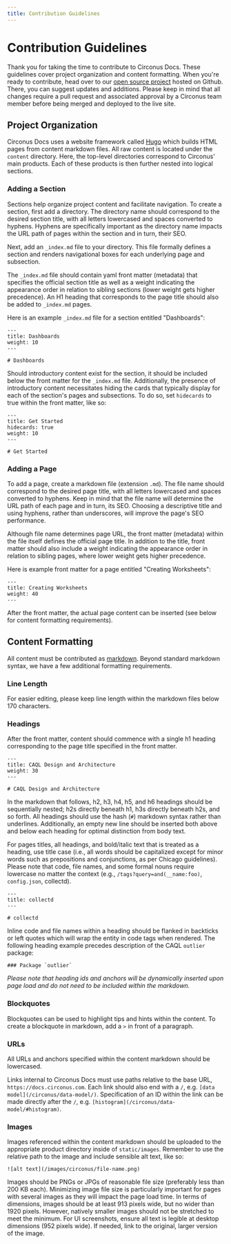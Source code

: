 ```yaml
---
title: Contribution Guidelines
---
```


# Contribution Guidelines

Thank you for taking the time to contribute to Circonus Docs. These guidelines cover project organization and content formatting. When you're ready to contribute, head 
over to our [open source project](https://github.com/circonus/docs) hosted on Github. There, you can suggest updates and additions. Please keep in mind that all changes 
require a pull request and associated approval by a Circonus team member before being merged and deployed to the live site.     

## Project Organization

Circonus Docs uses a website framework called [Hugo](https://gohugo.io/documentation/) which builds HTML pages from content markdown files. All raw content is located 
under the `content` directory. Here, the top-level directories correspond to Circonus' main products. Each of these products is then further nested into logical 
sections. 

### Adding a Section

Sections help organize project content and facilitate navigation. To create a section, first add a directory. The directory name should correspond to the desired 
section title, with all letters lowercased and spaces converted to hyphens. Hyphens are specifically important as the directory name impacts the URL path of pages 
within the section and in turn, their SEO. 

Next, add an `_index.md` file to your directory. This file formally defines a section and renders navigational boxes for each underlying page and subsection.  

The `_index.md` file should contain yaml front matter (metadata) that specifies the official section title as well as a weight indicating the appearance order in 
relation to sibling sections (lower weight gets higher precedence). An H1 heading that corresponds to the page title should also be added to `_index.md` pages. 

Here is an example `_index.md` file for a section entitled "Dashboards":

```
---
title: Dashboards
weight: 10
---

# Dashboards
```

Should introductory content exist for the section, it should be included below the front matter for the `_index.md` file. Additionally, the presence of introductory 
content necessitates hiding the cards that typically display for each of the section's pages and subsections. To do so, set `hidecards` to true within the front matter, 
like so:

```
---
title: Get Started
hidecards: true
weight: 10
---

# Get Started
```

### Adding a Page

To add a page, create a markdown file (extension `.md`). The file name should correspond to the desired page title, with all letters lowercased and spaces converted to 
hyphens. Keep in mind that the file name will determine the URL path of each page and in turn, its SEO. Choosing a descriptive title and using hyphens, rather than 
underscores, will improve the page's SEO performance.     

Although file name determines page URL, the front matter (metadata) within the file itself defines the official page title. In addition to the title, front matter 
should also include a weight indicating the appearance order in relation to sibling pages, where lower weight gets higher precedence.

Here is example front matter for a page entitled "Creating Worksheets":

```
---
title: Creating Worksheets
weight: 40
---
``` 

After the front matter, the actual page content can be inserted (see below for content formatting requirements).  

## Content Formatting

All content must be contributed as [markdown](https://www.markdownguide.org/basic-syntax). Beyond standard markdown syntax, we have a few additional formatting 
requirements. 

### Line Length

For easier editing, please keep line length within the markdown files below 170 characters.

### Headings

After the front matter, content should commence with a single h1 heading corresponding to the page title specified in the front matter.

```
---
title: CAQL Design and Architecture
weight: 30
---

# CAQL Design and Architecture
```

In the markdown that follows, h2, h3, h4, h5, and h6 headings should be sequentially nested; h2s directly beneath h1, h3s directly beneath h2s, and so forth. All 
headings should use the hash (`#`) markdown syntax rather than underlines. Additionally, an empty new line should be inserted both above and below each heading for 
optimal distinction from body text. 

For pages titles, all headings, and bold/italic text that is treated as a heading, use title case (i.e., all words should be capitalized except for minor words such 
as prepositions and conjunctions, as per Chicago guidelines). Please note that code, file names, and some formal nouns require lowercase no matter the context (e.g., 
`/tags?query=and(__name:foo)`, `config.json`, collectd). 

```
---
title: collectd
---

# collectd
```

Inline code and file names within a heading should be flanked in backticks or left quotes which will wrap the entity in code tags when rendered. The following 
heading example precedes description of the CAQL `outlier` package:

```
### Package `outlier`
``` 

*Please note that heading ids and anchors will be dynamically inserted upon page load and do not need to be included within the markdown.*    

### Blockquotes

Blockquotes can be used to highlight tips and hints within the content. To create a blockquote in markdown, add a `>` in front of a paragraph. 

### URLs

All URLs and anchors specified within the content markdown should be lowercased. 

Links internal to Circonus Docs must use paths relative to the base URL, `https://docs.circonus.com`. Each link should also end with a `/`, e.g. `[data model](/circonus/data-model/)`. Specification of an ID within the link can be made directly after the `/`, e.g. `[histogram](/circonus/data-model/#histogram)`.   

### Images

Images referenced within the content markdown should be uploaded to the appropriate product directory inside of `static/images`. Remember to use the relative path to 
the image and include sensible alt text, like so:

```
![alt text](/images/circonus/file-name.png)
``` 

Images should be PNGs or JPGs of reasonable file size (preferably less than 200 KB each). Minimizing image file size is particularly important for pages with several 
images as they will impact the page load time. In terms of dimensions, images should be at least 913 pixels wide, but no wider than 1920 pixels. However, natively 
smaller images should not be stretched to meet the minimum. For UI screenshots, ensure all text is legible at desktop dimensions (952 pixels wide). If needed, link to 
the original, larger version of the image.  